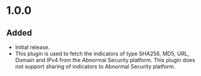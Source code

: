 # 1.0.0
## Added
- Initial release.
- This plugin is used to fetch the indicators of type SHA256, MD5, URL, Domain and IPv4 from the Abnormal Security platform. This plugin does not support sharing of indicators to Abnormal Security platform.